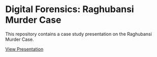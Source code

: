 # Digital Forensics: Raghubansi Murder Case

This repository contains a case study presentation on the Raghubansi Murder Case.

[View Presentation](https://www.canva.com/design/DAGxgghX0xU/rbSgWSD20Bv5QoKMzR1n0Q/view?utm_content=DAGxgghX0xU&utm_campaign=designshare&utm_medium=link2&utm_source=uniquelinks&utlId=h196f0f3626)
